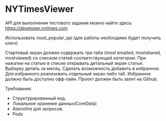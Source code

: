 # NYTimesViewer

API для выполнения тестового задания можно найти здесь: https://developer.nytimes.com

Использовать most_popular_api (для работы необходимо будет получить ключ)

Стартовый экран должен содержать три таба (most emailed, mostshared, mostviewed) со списком статей соответствующей категории. При нажатии на статью в списке открывать детальный экран статьи. Выборку делать за месяц.
Cделать возможность добавить в избранное. Для избранного реализовать отдельный экран либо таб. Избранное должно быть доступно офф-лайн. 
Проект должен быть залит на Github.

Требования:
- Структурированный код.
- Локальное хранение данных(CoreData)
- Alamofire для запросов.
- Pods
